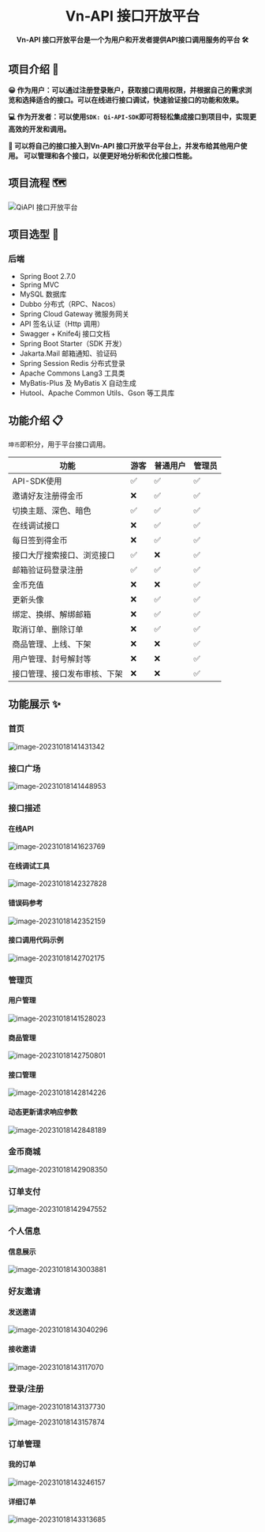 <h1 align="center">Vn-API 接口开放平台</h1>
<p align="center"><strong>Vn-API 接口开放平台是一个为用户和开发者提供API接口调用服务的平台 🛠</strong></p>


## 项目介绍 🙋

**😀 作为用户：可以通过注册登录账户，获取接口调用权限，并根据自己的需求浏览和选择适合的接口。可以在线进行接口调试，快速验证接口的功能和效果。** 

**💻 作为开发者：可以使用`SDK: Qi-API-SDK`即可将轻松集成接口到项目中，实现更高效的开发和调用。** 

**🤝 可以将自己的接口接入到Vn-API 接口开放平台平台上，并发布给其他用户使用。 可以管理和各个接口，以便更好地分析和优化接口性能。** 

## 项目流程 🗺️

![QiAPI 接口开放平台](https://img.qimuu.icu/typory/QiAPI%2520%25E6%258E%25A5%25E5%258F%25A3%25E5%25BC%2580%25E6%2594%25BE%25E5%25B9%25B3%25E5%258F%25B0.png)

## 项目选型 🎯

### **后端**

- Spring Boot 2.7.0
- Spring MVC
- MySQL 数据库
- Dubbo 分布式（RPC、Nacos）
- Spring Cloud Gateway 微服务网关
- API 签名认证（Http 调用）
- Swagger + Knife4j 接口文档
- Spring Boot Starter（SDK 开发）
- Jakarta.Mail 邮箱通知、验证码
- Spring Session Redis 分布式登录
- Apache Commons Lang3 工具类
- MyBatis-Plus 及 MyBatis X 自动生成
- Hutool、Apache Common Utils、Gson 等工具库

## 功能介绍 📋

`坤币`即积分，用于平台接口调用。

|                          **功能**                           | 游客 | **普通用户** | **管理员** |
| ----------------------------------------------------- |--------------|-----|-----|
| API-SDK使用 | ✅ | ✅ |     ✅      |
|                     邀请好友注册得金币                    | ❌ | ✅ |     ✅      |
|                    切换主题、深色、暗色                     | ✅ | ✅ | ✅ |
|                        在线调试接口                         | ❌ | ✅ | ✅ |
|                       每日签到得金币                      | ❌ | ✅ | ✅ |
|                 接口大厅搜索接口、浏览接口                  | ✅ | ❌ | ✅ |
|                     邮箱验证码登录注册                      | ✅ | ✅ | ✅ |
|                          金币充值                         | ❌ | ❌ | ✅ |
|                          更新头像                           | ❌ | ✅ | ✅ |
|                    绑定、换绑、解绑邮箱                     | ❌ | ✅ | ✅ |
|                          取消订单、删除订单                          | ❌ | ✅ | ✅ |
|                    商品管理、上线、下架                     | ❌ | ❌ |✅|
|                    用户管理、封号解封等                     | ❌ | ❌ | ✅ |
|                接口管理、接口发布审核、下架                 | ❌ | ❌ | ✅ |

## 功能展示 ✨

### 首页

![image-20231018141431342](https://cdn.jsdelivr.net/gh/vincent-nicky/image_store/blog/image-20231018141431342.png)

### 接口广场

![image-20231018141448953](https://cdn.jsdelivr.net/gh/vincent-nicky/image_store/blog/image-20231018141448953.png)

### 接口描述

#### **在线API**

![image-20231018141623769](https://cdn.jsdelivr.net/gh/vincent-nicky/image_store/blog/image-20231018141623769.png)

#### 在线调试工具

![image-20231018142327828](https://cdn.jsdelivr.net/gh/vincent-nicky/image_store/blog/image-20231018142327828.png)

#### **错误码参考**

![image-20231018142352159](https://cdn.jsdelivr.net/gh/vincent-nicky/image_store/blog/image-20231018142352159.png)

#### **接口调用代码示例**

![image-20231018142702175](https://cdn.jsdelivr.net/gh/vincent-nicky/image_store/blog/image-20231018142702175.png)

### 管理页

#### 用户管理

![image-20231018141528023](https://cdn.jsdelivr.net/gh/vincent-nicky/image_store/blog/image-20231018141528023.png)

#### 商品管理

![image-20231018142750801](https://cdn.jsdelivr.net/gh/vincent-nicky/image_store/blog/image-20231018142750801.png)

#### 接口管理

![image-20231018142814226](https://cdn.jsdelivr.net/gh/vincent-nicky/image_store/blog/image-20231018142814226.png)

#### 动态更新请求响应参数

![image-20231018142848189](https://cdn.jsdelivr.net/gh/vincent-nicky/image_store/blog/image-20231018142848189.png)


### 金币商城

![image-20231018142908350](https://cdn.jsdelivr.net/gh/vincent-nicky/image_store/blog/image-20231018142908350.png)

### 订单支付

![image-20231018142947552](https://cdn.jsdelivr.net/gh/vincent-nicky/image_store/blog/image-20231018142947552.png)

### 个人信息

#### 信息展示

![image-20231018143003881](https://cdn.jsdelivr.net/gh/vincent-nicky/image_store/blog/image-20231018143003881.png)

### 好友邀请

#### **发送邀请**

![image-20231018143040296](https://cdn.jsdelivr.net/gh/vincent-nicky/image_store/blog/image-20231018143040296.png)

#### **接收邀请**

![image-20231018143117070](https://cdn.jsdelivr.net/gh/vincent-nicky/image_store/blog/image-20231018143117070.png)

### 登录/注册

![image-20231018143137730](https://cdn.jsdelivr.net/gh/vincent-nicky/image_store/blog/image-20231018143137730.png)

![image-20231018143157874](https://cdn.jsdelivr.net/gh/vincent-nicky/image_store/blog/image-20231018143157874.png)

### 订单管理

#### 我的订单

![image-20231018143246157](https://cdn.jsdelivr.net/gh/vincent-nicky/image_store/blog/image-20231018143246157.png)

#### 详细订单

![image-20231018143313685](https://cdn.jsdelivr.net/gh/vincent-nicky/image_store/blog/image-20231018143313685.png)

